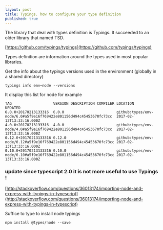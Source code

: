 ```yaml
---
layout: post
title: Typings, how to configure your type definition
published: true
---
```


The library that deal with types definition is Typings.
It succeeded to an older library that named TSD.

[https://github.com/typings/typings](https://github.com/typings/typings)


Types definition are information around the types used in most popular libraries.

Get the info about the typings versions used in the environment (globally in a shared directory)

```
typings info env~node --versions
```
It display this list for node for example

```
TAG                   VERSION DESCRIPTION COMPILER LOCATION                                                            UPDATED
6.0.0+20170213133316  6.0.0                        github:types/env-node/6.0#a5f9e16f769422e801156d494c45453670fc73cc  2017-02-13T13:33:16.000Z
4.0.0+20170213133316  4.0.0                        github:types/env-node/4.0#a5f9e16f769422e801156d494c45453670fc73cc  2017-02-13T13:33:16.000Z
0.12.0+20170213133316 0.12.0                       github:types/env-node/0.12#a5f9e16f769422e801156d494c45453670fc73cc 2017-02-13T13:33:16.000Z
0.10.0+20170213133316 0.10.0                       github:types/env-node/0.10#a5f9e16f769422e801156d494c45453670fc73cc 2017-02-13T13:33:16.000Z
```
### update since typescript 2.0 it is not more useful to use Typings !

[http://stackoverflow.com/questions/36013174/importing-node-and-express-with-typings-in-typescript](http://stackoverflow.com/questions/36013174/importing-node-and-express-with-typings-in-typescript)

Suffice to type to install node typings
```
npm install @types/node --save

```
